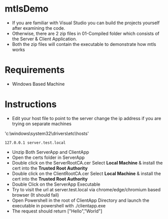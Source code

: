 # mtlsDemo
- If you are familiar with Visual Studio you can build the projects yourself after examining the code.
- Otherwise, there are 2 zip files in 01-Compiled folder which consists of the Server & Client Application. 
- Both the zip files will contain the executable to demonstrate how mtls works

# Requirements
- Windows Based Machine

# Instructions 
- Edit your host file to point to the server change the ip address if you are trying on separate machines

'c:\windows\system32\drivers\etc\hosts'
```
127.0.0.1 server.test.local
```

- Unzip Both ServerApp and ClientApp
- Open the certs folder in ServerApp
- Double click on the ServerRootCA.cer Select **Local Machine** & install the cert into the **Trusted Root Authority**
- Double click on the ClientRootCA.cer Select **Local Machine** & install the cert into the **Trusted Root Authority**
- Double Click on the ServerApp Executable
- Try to visit the url at server.test.local via chrome/edge/chromium based browser (It should fail)
- Open Powershell in the root of ClientApp Directory and launch the executable in powershell with ./clientapp.exe
- The request should return ["Hello","World"]

